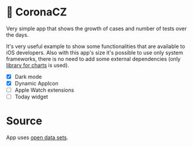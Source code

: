 # 🦠 CoronaCZ

Very simple app that shows the growth of cases and number of tests over the days.

It's very useful example to show some functionalities that are available to iOS developers. Also with this app's size it's possible to use only system frameworks, there is no need to add some external dependencies (only [library for charts](https://github.com/nhatminh12369/BarChart) is used).

- [x] Dark mode
- [x] Dynamic AppIcon
- [ ] Apple Watch extensions
- [ ] Today widget

# Source

App uses [open data sets](https://onemocneni-aktualne.mzcr.cz/api/v1/covid-19).
